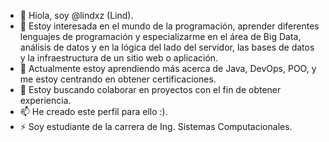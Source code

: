 - 👋 Hiola, soy @lindxz (Lind).
- 👀 Estoy interesada en el mundo de la programación, aprender diferentes lenguajes de programación y especializarme en el área de Big Data, análisis de datos y en la lógica del lado del servidor, las bases de datos y la infraestructura de un sitio web o aplicación.
- 🌱 Actualmente estoy aprendiendo más acerca de Java, DevOps, POO, y me estoy centrando en obtener certificaciones.
- 💞️ Estoy buscando colaborar en proyectos con el fin de obtener experiencia. 
- 📫 He creado este perfil para ello :).
- ⚡ Soy estudiante de la carrera de Ing. Sistemas Computacionales.

<!---
lindxz/lindxz is a ✨ special ✨ repository because its `README.md` (this file) appears on your GitHub profile.
You can click the Preview link to take a look at your changes.
--->
